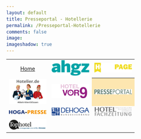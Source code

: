 ```yaml
---
layout: default
title: Presseportal - Hotellerie
permalink: /Presseportal-Hotellerie
comments: false
image:
imageshadow: true
---
```

<table style="width:100%; text-align:center">
  <tr>
    <td><a href="{{ site.baseurl }}/">Home</a></td>
    <td><a href="{{ site.baseurl }}/ahgz"><img src="assets/images/logo-ahgz.svg" title="Example Image Link" width="100" /></a></td>
    <td><a href="{{ site.baseurl }}/hogapage"><img src="assets/images/logo-hogapage.svg" title="Example Image Link" width="100" /></a></td>
  </tr>
  <tr>
    <td><a href="{{ site.baseurl }}/hotelier_de"><img src="assets/images/logo-hotelier.png" title="Example Image Link" width="100" /></a></td>
    <td><a href="{{ site.baseurl }}/Hotelvor9"><img src="assets/images/logo-hotelvor9.svg" title="Example Image Link" width="100" /></a></td>
    <th style="background-color:rgba(251,187,33,0.35)"><a href="{{ site.baseurl }}/Presseportal-Hotellerie"><img src="assets/images/logo-presseportal.png" title="Example Image Link" width="100" /></a></th>
  </tr>
  <tr>
    <td><a href="{{ site.baseurl }}/hoga-presse"><img src="assets/images/logo-Hoga-Presse.png" title="Example Image Link" width="100" /></a></td>
    <td><a href="{{ site.baseurl }}/dehoga-bundesverband"><img src="assets/images/logo-dehoga.png" title="Example Image Link" width="100" /></a></td>
    <td><a href="{{ site.baseurl }}/hotelfachzeitung"><img src="assets/images/logo-HFZ.png" title="Example Image Link" width="100" /></a></td>
  </tr>
  <tr>
    <td><a href="{{ site.baseurl }}/Tophotel"><img src="assets/images/logo-tophotel.jpg" title="Example Image Link" width="100" /></a></td>
    <td></td>
    <td></td>
  </tr>
</table>

<rssapp-wall id="e1iLvumgTTqNkeu0"></rssapp-wall><script src="https://widget.rss.app/v1/wall.js" type="text/javascript" async></script>
